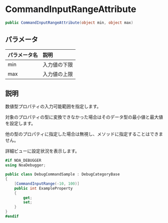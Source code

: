 # CommandInputRangeAttribute

```csharp
public CommandInputRangeAttribute(object min, object max)
```

## パラメータ

| パラメータ名 | 説明     |
|:-------|:-------|
| min    | 入力値の下限 |
| max    | 入力値の上限 |

## 説明

数値型プロパティの入力可能範囲を指定します。

対象のプロパティの型に変換できなかった場合はそのデータ型の最小値と最大値を設定します。

他の型のプロパティに指定した場合は無視し、メソッドに指定することはできません。

詳細ビューに設定状況を表示します。

```csharp
#if NOA_DEBUGGER
using NoaDebugger;

public class DebugCommandSample : DebugCategoryBase
{
    [CommandInputRange(-10, 100)]
    public int ExampleProperty
    {
        get;
        set;
    }
}
#endif
```
